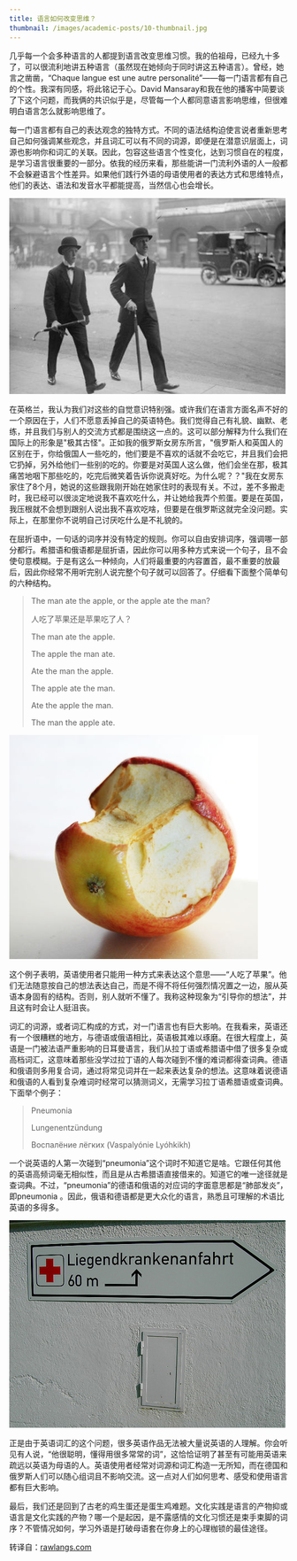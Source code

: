 ```yaml
---
title: 语言如何改变思维？
thumbnail: /images/academic-posts/10-thumbnail.jpg
---
```


几乎每一个会多种语言的人都提到语言改变思维习惯。我的伯祖母，已经九十多了，可以很流利地讲五种语言（虽然现在她倾向于同时讲这五种语言）。曾经，她言之凿凿，“Chaque langue est une autre personalité”——每一门语言都有自己的个性。我深有同感，将此铭记于心。David Mansaray和我在他的播客中简要谈了下这个问题，而我俩的共识似乎是，尽管每一个人都同意语言影响思维，但很难明白语言怎么就影响思维了。

<!--more-->

每一门语言都有自己的表达观念的独特方式。不同的语法结构迫使言说者重新思考自己如何强调某些观念，并且词汇可以有不同的词源，即便是在潜意识层面上，词源也影响你和词汇的关联。因此，包容这些语言个性变化，达到习惯自在的程度，是学习语言很重要的一部分。依我的经历来看，那些能讲一门流利外语的人一般都不会躲避语言个性差异。如果他们践行外语的母语使用者的表达方式和思维特点，他们的表达、语法和发音水平都能提高，当然信心也会增长。

![Figure 1: STEREOTYPICALLY, ENGLISH PEOPLE ARE POLITE, RESERVED, AND EXTREMELY ECCENTRIC.](/images/academic-posts/10-1.jpg)

在英格兰，我认为我们对这些的自觉意识特别强。或许我们在语言方面名声不好的一个原因在于，人们不愿意丢掉自己的英语特色。我们觉得自己有礼貌、幽默、老练，并且我们与别人的交流方式都是围绕这一点的。这可以部分解释为什么我们在国际上的形象是"极其古怪"。正如我的俄罗斯女房东所言，"俄罗斯人和英国人的区别在于，你给俄国人一些吃的，他们要是不喜欢的话就不会吃它，并且我们会把它扔掉，另外给他们一些别的吃的。你要是对英国人这么做，他们会坐在那，极其痛苦地咽下那些吃的，吃完后微笑着告诉你说真好吃。为什么呢？？"我在女房东家住了8个月，她说的这些跟我刚开始在她家住时的表现有关。不过，差不多搬走时，我已经可以很淡定地说我不喜欢吃什么，并让她给我弄个煎蛋。要是在英国，我压根就不会想到跟别人说出我不喜欢吃啥，但要是在俄罗斯这就完全没问题。实际上，在那里你不说明自己讨厌吃什么是不礼貌的。

在屈折语中，一句话的词序并没有特定的规则。你可以自由安排词序，强调哪一部分都行。希腊语和俄语都是屈折语，因此你可以用多种方式来说一个句子，且不会使句意模糊。于是有这么一种倾向，人们将最重要的内容置首，最不重要的放最后，因此你经常不用听完别人说完整个句子就可以回答了。仔细看下面整个简单句的六种结构。

> The man ate the apple, or the apple ate the man?
>
> 人吃了苹果还是苹果吃了人？
>
> The man ate the apple.
>
> The apple the man ate.
>
> Ate the man the apple.
>
> The apple ate the man.
>
> Ate the apple the man.
>
> The man the apple ate.

![Figure 2: THE MAN ATE THE APPLE, OR THE APPLE ATE THE MAN?](/images/academic-posts/10-2.jpg)

这个例子表明，英语使用者只能用一种方式来表达这个意思——“人吃了苹果”。他们无法随意按自己的想法表达自己，而是不得不将任何强烈情况置之一边，服从英语本身固有的结构。否则，别人就听不懂了。我称这种现象为“引导你的想法”，并且这有时会让人挺沮丧。

词汇的词源，或者词汇构成的方式，对一门语言也有巨大影响。在我看来，英语还有一个很糟糕的地方，与德语或俄语相比，英语极其难以琢磨。在很大程度上，英语是一门被法语严重影响的日耳曼语言，我们从拉丁语或希腊语中借了很多复杂或高档词汇，这意味着那些没学过拉丁语的人每次碰到不懂的难词都得查词典。德语和俄语则多用复合词，通过将常见词并在一起来表达复杂的想法。这意味着说德语和俄语的人看到复杂难词时经常可以猜测词义，无需学习拉丁语希腊语或查词典。下面举个例子：

> Pneumonia
>
> Lungenentzündung
>
> Воспалёние лёгких (Vaspalyónie Lyóhkikh)

一个说英语的人第一次碰到“pneumonia”这个词时不知道它是啥。它跟任何其他的英语高频词毫无相似性，而且是从古希腊语直接借来的。知道它的唯一途径就是查词典。不过，“pneumonia”的德语和俄语的对应词的字面意思都是“肺部发炎”，即pneumonia 。因此，俄语和德语都是更大众化的语言，熟悉且可理解的术语比英语的多得多。

![Figure 3: GERMAN WORDS ARE OFTEN MADE UP OF SMALLER ONES.](/images/academic-posts/10-3.jpg)

正是由于英语词汇的这个问题，很多英语作品无法被大量说英语的人理解。你会听见有人说，“他很聪明，懂得用很多常常的词”，这恰恰证明了甚至有可能用英语来疏远以英语为母语的人。英语使用者经常对词源和词汇构造一无所知，而在德国和俄罗斯人们可以随心组词且不影响交流。这一点对人们如何思考、感受和使用语言都有巨大影响。

最后，我们还是回到了古老的鸡生蛋还是蛋生鸡难题。文化实践是语言的产物抑或语言是文化实践的产物？哪一个是起因，是不露感情的文化习惯还是束手束脚的词序？不管情况如何，学习外语是打破母语套在你身上的心理枷锁的最佳途径。

转译自：[rawlangs.com](http://rawlangs.com/2013/01/24/how-do-languages-change-the-way-you-think/)